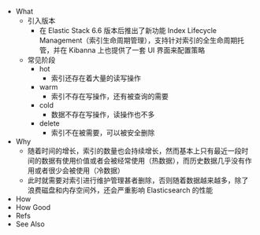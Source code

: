- What
	- 引入版本
		- 在 Elastic Stack 6.6 版本后推出了新功能 Index Lifecycle Management（索引生命周期管理），支持针对索引的全生命周期托管，并在 Kibanna 上也提供了一套 UI 界面来配置策略
	- 常见阶段
		- hot
			- 索引还存在着大量的读写操作
		- warm
			- 索引不存在写操作，还有被查询的需要
		- cold
			- 数据不存在写操作，读操作也不多
		- delete
			- 索引不在被需要，可以被安全删除
- Why
	- 随着时间的增长，索引的数量也会持续增长，然而基本上只有最近一段时间的数据有使用价值或者会被经常使用（热数据），而历史数据几乎没有作用或者很少会被使用（冷数据）
	- 此时就需要对索引进行维护管理甚者删除，否则随着数据越来越多，除了浪费磁盘和内存空间外，还会严重影响 Elasticsearch 的性能
- How
- How Good
- Refs
- See Also
